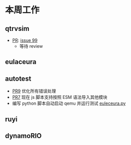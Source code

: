 # 本周工作

## qtrvsim

- [PR](https://github.com/cvut/qtrvsim/pull/108): [issue 99](https://github.com/cvut/qtrvsim/issues/99)
  - 等待 review

## eulaceura

## autotest

- [PR9](https://github.com/trdthg/t-autotest/pull/9) 优化所有错误处理
- [PR7](https://github.com/trdthg/t-autotest/pull/7) 现在 js 脚本支持按照 ESM 语法导入其他模块
- 编写 python 脚本自动启动 qemu 并运行测试 [euleceura.py](./202403_week1/eulaceura.py)

## ruyi

## dynamoRIO
